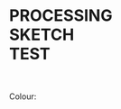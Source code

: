 # PROCESSING SKETCH TEST
<html>
  <head>
    <meta charset="utf-8">
    <script src="https://cdnjs.cloudflare.com/ajax/libs/processing.js/1.4.8/processing.min.js"></script>
    <title>Processing Sketch</title>
    <style>
      html, head, body {
        position: absolute;
      }
    </style>
  </head>
  <body>
    <br>
    <p>Colour:</p>
    <script type="text/processing" data-processing-target="processing-canvas">

void setup() {
   frameRate(10);
   size(1000,500, P3D);
}


int pixelSize = 10;
int amount = 50;
float noiseScale = 0.02;

void draw() {
   colorMode(RGB);
   smooth();
   noStroke();
   //lights();
   background(0);
   colorMode(HSB);
   float cameraY = height/2.0;
   float fov = 200/float(width) * PI/2;
   float cameraZ = cameraY / tan(fov / 2.0);
   float aspect = float(width)/float(height);
   perspective(fov*5, aspect, cameraZ/10.0, cameraZ*10.0);
   
   translate(width/2, height/2, 0);
   rotateX(-PI/6 + -mouseY/float(height) * PI);
   rotateZ(PI/3 + mouseX/float(width) * PI);
   //rotateY(frameCount/100);
   //box(500,500,10);
   translate(amount*-pixelSize/2,amount*-pixelSize/2,-5);
   for(int a = 0;a < amount;a += 1){
      for(int b = 0;b < amount;b += 1){
         translate(a*pixelSize,b*pixelSize,0);
         fill((noise((-frameCount+a)*noiseScale,(-frameCount+b)*noiseScale)*255*-3+255*2+200)%255,255,150);
         box(pixelSize,pixelSize,(noise((-frameCount+a)*noiseScale,(-frameCount+b)*noiseScale)*500));
         translate(a*-pixelSize,b*-pixelSize,0);
      }
   }
   //resetMatrix();
}

    </script>
    <canvas id="processing-canvas"> </canvas>
    <br>
    <p>Now Grey Scale:</p>
    <script type="text/processing" data-processing-target="processing-canvas2">

void setup() {
   frameRate(10);
   size(1000,500, P3D);
}


int pixelSize = 10;
int amount = 50;
float noiseScale = 0.02;

void draw() {
   smooth();
   noStroke();
   //lights();
   background(0);
   fill(200);
   float cameraY = height/2.0;
   float fov = 200/float(width) * PI/2;
   float cameraZ = cameraY / tan(fov / 2.0);
   float aspect = float(width)/float(height);
   perspective(fov*5, aspect, cameraZ/10.0, cameraZ*10.0);
   
   translate(width/2, height/2, 0);
   rotateX(-PI/6 + -mouseY/float(height) * PI);
   rotateZ(PI/3 + mouseX/float(width) * PI);
   //rotateY(frameCount/100);
   //box(500,500,10);
   translate(amount*-pixelSize/2,amount*-pixelSize/2,-5);
   for(int a = 0;a < amount;a += 1){
      for(int b = 0;b < amount;b += 1){
         translate(a*pixelSize,b*pixelSize,0);
         fill((noise((-frameCount+a)*noiseScale,(-frameCount+b)*noiseScale)*255*2+130)%255);
         box(pixelSize,pixelSize,(noise((-frameCount+a)*noiseScale,(-frameCount+b)*noiseScale)*500));
         translate(a*-pixelSize,b*-pixelSize,0);
      }
   }
   resetMatrix();
}

    </script>
    <canvas id="processing-canvas2"> </canvas>
    <br>
    <p>Which do you like better?</p>
    
    <form>
      <input type="radio" name="opinion" value="Colour" /> Colour
      <br>
      <input type="radio" name="opinion" value="Grey-Scale" /> Grey-Scale
      <br>
      <input type="radio" name="opinion" value="Both equally" /> Both Equally
      <br>
      <input type="submit" value="Submit" />
    </form>
    <br>
    <br>
    <p>*DISCLAIMER: This info doesn't go anywhere yet</p>
  </body>
</html>
